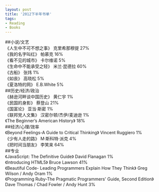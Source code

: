 ```yaml
---
layout: post
title: '2012下半年书单'
tags: 
- Reading
- Books
---
```

##小说/文艺  
《人生中不可不想之事》  克里希那穆提  27%  
《我的名字叫红》  帕慕克  16%  
《看不见的城市》  卡尔维诺  5%  
《生命中不能承受之轻》  米兰·昆德拉  60%  
《古船》  张炜  1%  
《如丧》  高晓松  5%  
《夏洛特的网》 E.B.White  5%  
##历史/经济/政治  
《赫逊河畔谈中国历史》  黄仁宇  1%  
《民国的身影》  蔡登山  21%  
《国富论》  亚当·斯密  1%  
《联邦党人文集》  汉密尔顿/杰伊/麦迪逊  1%  
《The Beginner’s American History》   18%  
##经济/心理/效率  
《Beyond Feelings-A Guide to Critical Thinking》  Vincent Ruggiero 1%  
《少有人走的路》  M·斯科特·派克  4%  
《把时间当朋友》  李笑来  64%  
##专业   
《JavaScript: The Definitive Guide》 David Flanagan  1%  
《Introducing HTML5》  Bruce Lawson  41%  
《Beautiful Code- Leading Programmers Explain How They Think》 Greg Wilson / Andy Oram  1%  
《Programming Ruby-The Pragmatic Programmers' Guide, Second Edition》  Dave Thomas / Chad Fowler / Andy Hunt  3%  

